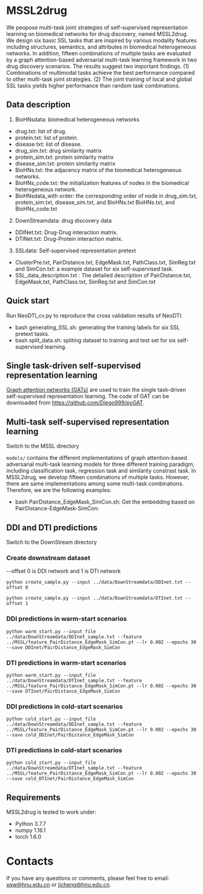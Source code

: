 # MSSL2drug
We peopose multi-task joint strategies of self-supervised representation learning on biomedical networks for drug discovery, named MSSL2drug. We design six basic SSL tasks that are inspired by various modality features including structures, semantics, and attributes in biomedical heterogeneous networks. In addition, fifteen combinations of multiple tasks are evaluated by a graph attention-based adversarial multi-task learning framework in two drug discovery scenarios. The results suggest two important findings. (1) Combinations of multimodal tasks achieve the best performance compared to other multi-task joint strategies. (2) The joint training of local and global SSL tasks yields higher performance than random task combinations.

## Data description
1. BioHNsdata: biomedical heterogeneous networks
* drug.txt: list of drug.
* protein.txt: list of protein.
* disease.txt: list of disease.
* drug_sim.txt: drug similarity matrix
* protein_sim.txt: protein similarity matrix
* disease_sim.txt: protein similarity matrix
* BioHNs.txt: the adjacency matrix of the biomedical heterogeneous networks.
* BioHNs_code.txt: the initialization features of nodes in the biomedical heterogeneous network.
* BioHNsdata_with order: the corresponding order of node in drug_sim.txt, protein_sim.txt, disease_sim.txt, and BioHNs.txt BioHNs.txt, and BioHNs_code.txt
2. DownStreamdata: drug discovery data
* DDINet.txt: Drug-Drug interaction matrix.
* DTINet.txt: Drug-Protein interaction matrix.
3. SSLdata: Self-supervised representation pretext
* ClusterPre.txt, PairDistance.txt, EdgeMask.txt, PathClass.txt, SimReg.txt and SimCon.txt: a example dataset for six self-supervised task.
* SSL_data_description.txt : The detailed description of PairDistance.txt, EdgeMask.txt, PathClass.txt, SimReg.txt and SimCon.txt

## Quick start

Run NeoDTI_cv.py to reproduce the cross validation results of NeoDTI.

* bash generating_SSL.sh: generating the training labels for six SSL pretext tasks.
* bash split_data.sh: spliting dataset to training and test set for six self-supervised learning.

## Single task-driven self-supervised representation learning
[Graph attention networks (GATs)](https://arxiv.org/abs/1710.10903v3) are used to train the single task-driven self-supervised representation learning. The code of GAT can be downloaded from https://github.com/Diego999/pyGAT.

## Multi-task self-supervised representation learning
Switch to the MSSL directory

`models/` contains the different implementations of graph attention-based adversarial multi-task learning models for three different training paradigm, including classification task, regression task and similarity constrast task. In MSSL2drug, we develop fifteen combinations of multiple tasks. However, there are same implementations among some multi-task combinations. Therefore, we are the following examples:

* bash PairDistance_EdgeMask_SimCon.sh: Get the embedding based on PairDistance-EdgeMask-SimCon:


## DDI and DTI predictions
Switch to the DownStream directory
### Create downstream dataset

--offset 0 is DDI network and 1 is DTI network

`python create_sample.py --input ../data/DownStreamdata/DDInet.txt --offset 0`

`python create_sample.py --input ../data/DownStreamdata/DTInet.txt --offset 1`

### DDI predictions in warm-start scenarios  
`python warm_start.py --input_file ../data/DownStreamdata/DDInet_sample.txt --feature ../MSSL/feature_PairDistance_EdgeMask_SimCon.pt --lr 0.002 --epochs 30 --save DDInet/PairDistance_EdgeMask_SimCon`

### DTI predictions in warm-start scenarios  
`python warm_start.py --input_file ../data/DownStreamdata/DTInet_sample.txt --feature ../MSSL/feature_PairDistance_EdgeMask_SimCon.pt --lr 0.002 --epochs 30 --save DTInet/PairDistance_EdgeMask_SimCon`

### DDI predictions in cold-start scenarios  
`python cold_start.py --input_file ../data/DownStreamdata/DDInet_sample.txt --feature ../MSSL/feature_PairDistance_EdgeMask_SimCon.pt --lr 0.002 --epochs 30 --save cold_DDInet/PairDistance_EdgeMask_SimCon`

### DTI predictions in cold-start scenarios  
`python cold_start.py --input_file ../data/DownStreamdata/DTInet_sample.txt --feature ../MSSL/feature_PairDistance_EdgeMask_SimCon.pt --lr 0.002 --epochs 30 --save cold_DTInet/PairDistance_EdgeMask_SimCon`

## Requirements
MSSL2drug is tested to work under:
* Python 3.7.7
* numpy 1.16.1
* torch 1.6.0

# Contacts
If you have any questions or comments, please feel free to email: xqw@hnu.edu.cn or jicheng@hnu.edu.cn.
